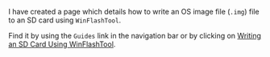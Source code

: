 <!-- 
.. title: Writing an SD Card on Windows with WinFlashTool
.. slug: writing-an-sd-card-on-windows-with-winflashtool
.. date: 2015-05-26 16:49:12 UTC
.. tags: Windows, WinFlashTool, Image
.. category: 
.. link: 
.. description: Writing an SD Card for a Raspberry Pi using an Accessible Tool Called WinFlashTool
.. type: text
-->

I have created a page which details how to write an OS image file (`.img`) file to an SD card using 
`WinFlashTool`.

Find it by using the `Guides` link in the navigation bar or by clicking on [Writing an SD Card Using 
WinFlashTool][winf].

[winf]: /stories/writing-an-sd-card-on-windows-with-winflashtool.html
